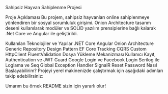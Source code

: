 Sahipsiz Hayvan Sahiplenme Projesi
 
Proje Açıklaması
Bu projem, sahipsiz hayvanları online sahiplenmeye yönlendiren bir sosyal sorumluluk girişimi.
Onion Architecture tasarım deseni kullanılarak modüler ve SOLID yazılım prensiplerine bağlı kalarak .Net Core ve Angular ile geliştirildi.

Kullanılan Teknolojiler ve Yapılar
.NET Core
Angular
Onion Architecture
Generic Repository Design Pattern
EF Core Tracking
CQRS
Custom HttpClient
FluentValidation
Dosya Yükleme Mekanizması
Kullanıcı Kayıt, Authentication ve JWT
Guard
Google Login ve Facebook Login
Serilog ile Loglama ve Seq
Global Exception Handler
SignalR
Reset Password
Nasıl Başlayabilirim?
Projeyi yerel makinenizde çalıştırmak için aşağıdaki adımları takip edebilirsiniz:
 
Umarım bu örnek README sizin için yararlı olur!






